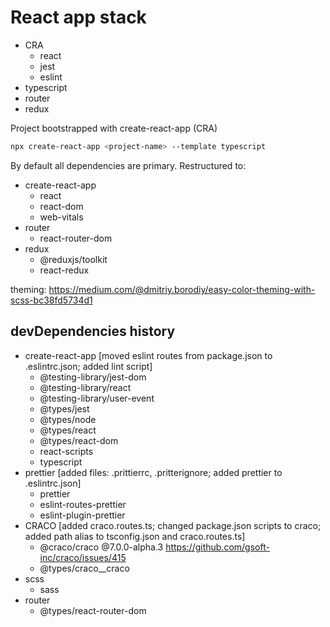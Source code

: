 # React app stack

* CRA
  * react
  * jest
  * eslint
* typescript
* router
* redux

Project bootstrapped with create-react-app (CRA)

```bash
npx create-react-app <project-name> --template typescript
```

By default all dependencies are primary. Restructured to:

* create-react-app
  * react
  * react-dom
  * web-vitals
* router
  * react-router-dom
* redux
  * @reduxjs/toolkit
  * react-redux

theming:
https://medium.com/@dmitriy.borodiy/easy-color-theming-with-scss-bc38fd5734d1


## devDependencies history

* create-react-app [moved eslint routes from package.json to .eslintrc.json; added lint script]
  * @testing-library/jest-dom
  * @testing-library/react
  * @testing-library/user-event
  * @types/jest
  * @types/node
  * @types/react
  * @types/react-dom
  * react-scripts
  * typescript
* prettier [added files: .prittierrc, .pritterignore; added prettier to .eslintrc.json]
  * prettier
  * eslint-routes-prettier
  * eslint-plugin-prettier
* CRACO [added craco.routes.ts; changed package.json scripts to craco; added path alias to tsconfig.json and craco.routes.ts]
  * @craco/craco  @7.0.0-alpha.3 https://github.com/gsoft-inc/craco/issues/415
  * @types/craco__craco
* scss
  * sass
* router
  * @types/react-router-dom
